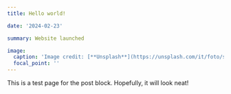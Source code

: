 ```yaml
---
title: Hello world!

date: '2024-02-23'

summary: Website launched

image:
  caption: 'Image credit: [**Unsplash**](https://unsplash.com/it/foto/schermata-di-un-computer-wtpTL_SzmhM)'
  focal_point: ''
---
```

This is a test page for the post block. Hopefully, it will look neat!